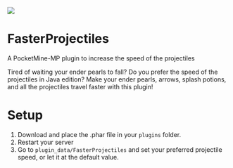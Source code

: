 [![](https://poggit.pmmp.io/shield.state/FasterProjectiles)](https://poggit.pmmp.io/p/FasterProjectiles)

# FasterProjectiles
 A PocketMine-MP plugin to increase the speed of the projectiles

Tired of waiting your ender pearls to fall?
Do you prefer the speed of the projectiles in Java edition?
Make your ender pearls, arrows, splash potions, and all the projectiles travel faster with this plugin!

# Setup
1. Download and place the .phar file in your `plugins` folder.
2. Restart your server
3. Go to `plugin_data/FasterProjectiles` and set your preferred projectile speed, or let it at the default value.
